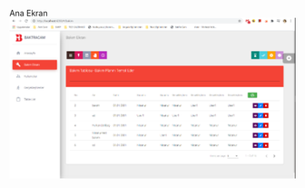 Ana Ekran
![Ana Ekran](https://github.com/NisanurBulut/BakTraCam/blob/master/BakTraCam.ClientApp/src/assets/img/anaEkran.png)
